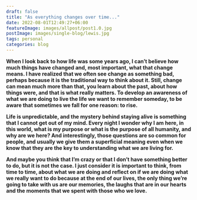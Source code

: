 ```yaml
---
draft: false
title: "As everything changes over time..."
date: 2022-08-01T12:49:27+06:00
featureImage: images/allpost/post1.0.jpg
postImage: images/single-blog/lewis.jpg
tags: personal
categories: blog
---
```


**When I look back to how life was some years ago, I can’t believe how much things have changed and, most important, what that change means. I have realized that we often see change as something bad, perhaps because it is the traditional way to think about it. Still, change can mean much more than that, you learn about the past, about how things were, and that is what really matters. To develop an awareness of what we are doing to live the life we want to remember someday, to be aware that sometimes we fall for one reason: to rise.**

 **Life is unpredictable, and the mystery behind staying alive is something that I cannot get out of my mind. Every night I wonder why I am here, in this world, what is my purpose or what is the purpose of all humanity, and why are we here? And interestingly, those questions are so common for people, and usually we give them a superficial meaning even when we know that they are the key to understanding what we are living for.**

 **And maybe you think that I’m crazy or that I don’t have something better to do, but it is not the case. I just consider it is important to think, from time to time, about what we are doing and reflect on if we are doing what we really want to do because at the end of our lives, the only thing we’re going to take with us are our memories, the laughs that are in our hearts and the moments that we spent with those who we love.**

